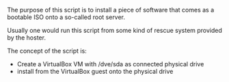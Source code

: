 The purpose of this script is to install a piece of software that comes as a bootable ISO onto a so-called root server.

Usually one would run this script from some kind of rescue system provided by the hoster.

The concept of the script is:

* Create a VirtualBox VM with /dve/sda as connected physical drive
* install from the VirtualBox guest onto the physical drive

